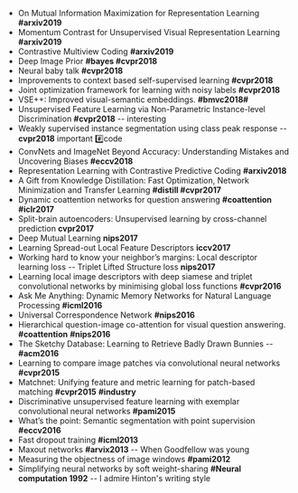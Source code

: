 * On Mutual Information Maximization for Representation Learning **#arxiv2019**
* Momentum Contrast for Unsupervised Visual Representation Learning **#arxiv2019**
* Contrastive Multiview Coding **#arxiv2019**
* Deep Image Prior **#bayes #cvpr2018**
* Neural baby talk **#cvpr2018**
* Improvements to context based self-supervised learning **#cvpr2018**
* Joint optimization framework for learning with noisy labels **#cvpr2018**
* VSE++: Improved visual-semantic embeddings. **#bmvc2018#**
* Unsupervised Feature Learning via Non-Parametric Instance-level Discrimination **#cvpr2018** -- interesting 
* Weakly supervised instance segmentation using class peak response -- **cvpr2018** important :hash:code
* ConvNets and ImageNet Beyond Accuracy: Understanding Mistakes and Uncovering Biases **#eccv2018**
* Representation Learning with Contrastive Predictive Coding **#arxiv2018**
* A Gift from Knowledge Distillation: Fast Optimization, Network Minimization and Transfer Learning **#distill #cvpr2017**
* Dynamic coattention networks for question answering **#coattention** **#iclr2017**
* Split-brain autoencoders: Unsupervised learning by cross-channel prediction **cvpr2017**
* Deep Mutual Learning **nips2017**
* Learning Spread-out Local Feature Descriptors **iccv2017**
* Working hard to know your neighbor’s margins: Local descriptor learning loss  -- Triplet Lifted Structure loss **nips2017**
* Learning local image descriptors with deep siamese and triplet convolutional networks by minimising global loss functions **#cvpr2016**
* Ask Me Anything:
Dynamic Memory Networks for Natural Language Processing **#icml2016**
* Universal Correspondence Network **#nips2016**
* Hierarchical question-image co-attention for visual question answering. **#coattention** **#nips2016**
* The Sketchy Database: Learning to Retrieve Badly Drawn Bunnies -- **#acm2016**
* Learning to compare image patches via convolutional neural networks **#cvpr2015**
* Matchnet: Unifying feature and metric learning for patch-based matching **#cvpr2015** **#industry** 
* Discriminative unsupervised feature learning with exemplar convolutional neural networks **#pami2015**
* What’s the point: Semantic segmentation with point supervision **#eccv2016**
* Fast dropout training **#icml2013**
* Maxout networks **#arvix2013** -- When Goodfellow was young
* Measuring the objectness of image windows **#pami2012**
* Simplifying neural networks by soft weight-sharing **#Neural computation 1992** -- I admire Hinton's writing style


